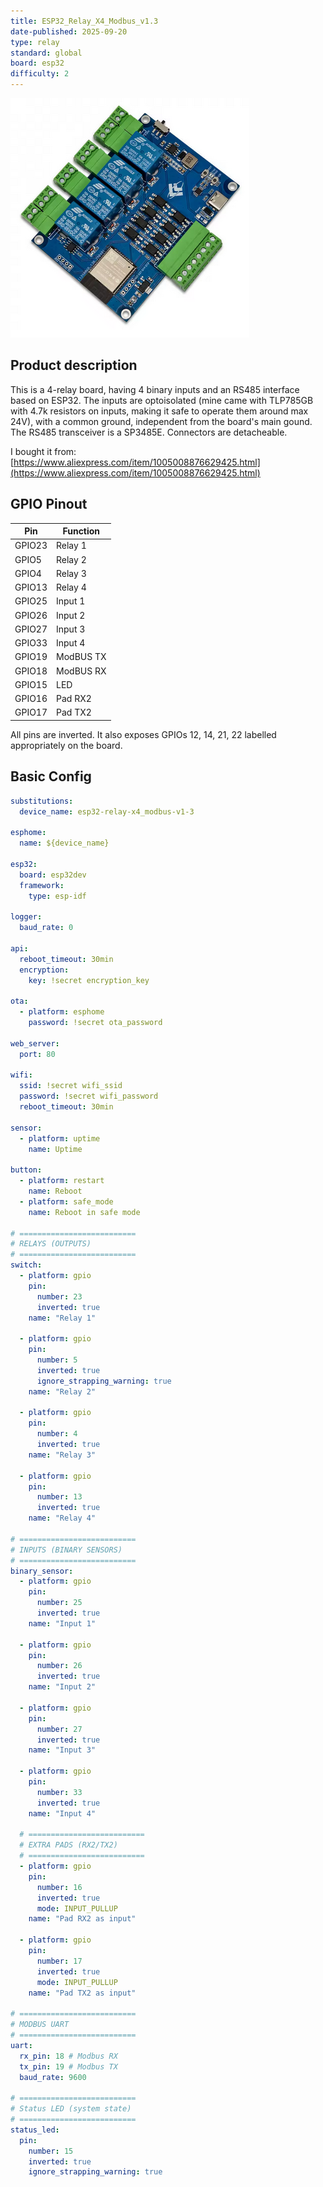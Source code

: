 ```yaml
---
title: ESP32_Relay_X4_Modbus_v1.3
date-published: 2025-09-20
type: relay
standard: global
board: esp32
difficulty: 2
---
```


![ESP32_Relay_X4_Modbus_v1.3](esp32_relay_x4_modbus_v1_3.png "ESP32_Relay_X4_Modbus_v1.3")

## Product description

This is a 4-relay board, having 4 binary inputs and an RS485 interface based on ESP32. The inputs are optoisolated (mine
came with TLP785GB with 4.7k resistors on inputs, making it safe to operate them around max 24V), with a common ground,
independent from the board's main gound. The RS485 transceiver is a SP3485E. Connectors are detacheable.

I bought it from: [https://www.aliexpress.com/item/1005008876629425.html](https://www.aliexpress.com/item/1005008876629425.html)

## GPIO Pinout

| Pin    | Function  |
| ------ | --------- |
| GPIO23 | Relay 1   |
| GPIO5  | Relay 2   |
| GPIO4  | Relay 3   |
| GPIO13 | Relay 4   |
| GPIO25 | Input 1   |
| GPIO26 | Input 2   |
| GPIO27 | Input 3   |
| GPIO33 | Input 4   |
| GPIO19 | ModBUS TX |
| GPIO18 | ModBUS RX |
| GPIO15 | LED       |
| GPIO16 | Pad RX2   |
| GPIO17 | Pad TX2   |

All pins are inverted. It also exposes GPIOs 12, 14, 21, 22 labelled appropriately on the board.

## Basic Config

```yaml
substitutions:
  device_name: esp32-relay-x4_modbus-v1-3

esphome:
  name: ${device_name}

esp32:
  board: esp32dev
  framework:
    type: esp-idf

logger:
  baud_rate: 0

api:
  reboot_timeout: 30min
  encryption:
    key: !secret encryption_key

ota:
  - platform: esphome
    password: !secret ota_password

web_server:
  port: 80

wifi:
  ssid: !secret wifi_ssid
  password: !secret wifi_password
  reboot_timeout: 30min

sensor:
  - platform: uptime
    name: Uptime

button:
  - platform: restart
    name: Reboot
  - platform: safe_mode
    name: Reboot in safe mode

# ==========================
# RELAYS (OUTPUTS)
# ==========================
switch:
  - platform: gpio
    pin:
      number: 23
      inverted: true
    name: "Relay 1"

  - platform: gpio
    pin:
      number: 5
      inverted: true
      ignore_strapping_warning: true
    name: "Relay 2"

  - platform: gpio
    pin:
      number: 4
      inverted: true
    name: "Relay 3"

  - platform: gpio
    pin:
      number: 13
      inverted: true
    name: "Relay 4"

# ==========================
# INPUTS (BINARY SENSORS)
# ==========================
binary_sensor:
  - platform: gpio
    pin:
      number: 25
      inverted: true
    name: "Input 1"

  - platform: gpio
    pin:
      number: 26
      inverted: true
    name: "Input 2"

  - platform: gpio
    pin:
      number: 27
      inverted: true
    name: "Input 3"

  - platform: gpio
    pin:
      number: 33
      inverted: true
    name: "Input 4"

  # ==========================
  # EXTRA PADS (RX2/TX2)
  # ==========================
  - platform: gpio
    pin:
      number: 16
      inverted: true
      mode: INPUT_PULLUP
    name: "Pad RX2 as input"

  - platform: gpio
    pin:
      number: 17
      inverted: true
      mode: INPUT_PULLUP
    name: "Pad TX2 as input"

# ==========================
# MODBUS UART
# ==========================
uart:
  rx_pin: 18 # Modbus RX
  tx_pin: 19 # Modbus TX
  baud_rate: 9600

# ==========================
# Status LED (system state)
# ==========================
status_led:
  pin:
    number: 15
    inverted: true
    ignore_strapping_warning: true
```
